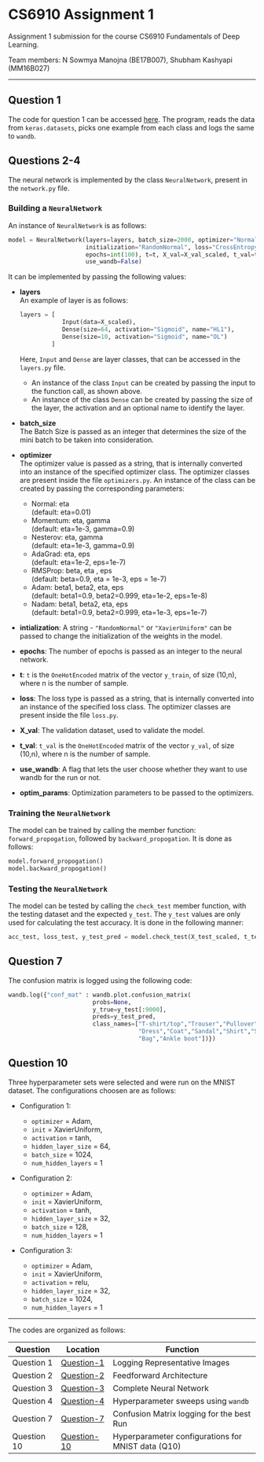 # CS6910 Assignment 1
Assignment 1 submission for the course CS6910 Fundamentals of Deep Learning.

Team members: N Sowmya Manojna (BE17B007), Shubham Kashyapi (MM16B027)

---

## Question 1
The code for question 1 can be accessed [here](https://github.com/sowmyamanojna/CS6910-Deep-Learning-Assignment-1/blob/main/Question-1.py). The program, reads the data from `keras.datasets`, picks one example from each class and logs the same to `wandb`.

## Questions 2-4
The neural network is implemented by the class `NeuralNetwork`, present in the `network.py` file.  
### Building a `NeuralNetwork`
An instance of `NeuralNetwork` is as follows:
```Python
model = NeuralNetwork(layers=layers, batch_size=2000, optimizer="Normal", \
                      initialization="RandomNormal", loss="CrossEntropy", \
                      epochs=int(100), t=t, X_val=X_val_scaled, t_val=t_val, \
                      use_wandb=False)
```

It can be implemented by passing the following values:

- **layers**  
    An example of layer is as follows:
    
    ```python
    layers = [
                Input(data=X_scaled), 
                Dense(size=64, activation="Sigmoid", name="HL1"), 
                Dense(size=10, activation="Sigmoid", name="OL")
             ]
    ```

    Here, `Input` and `Dense` are layer classes, that can be accessed in the `layers.py` file.
    - An instance of the class `Input` can be created by passing the input to the function call, as shown above.
    - An instance of the class `Dense` can be created by passing the size of the layer, the activation and an optional name to identify the layer.

- **batch_size**  
    The Batch Size is passed as an integer that determines the size of the mini batch to be taken into consideration.

- **optimizer**  
    The optimizer value is passed as a string, that is internally converted into an instance of the specified optimizer class. The optimizer classes are present inside the file `optimizers.py`. An instance of the class can be created by passing the corresponding parameters:
    + Normal: eta   
        (default: eta=0.01)
    + Momentum: eta, gamma   
        (default: eta=1e-3, gamma=0.9)
    + Nesterov: eta, gamma   
        (default: eta=1e-3, gamma=0.9)
    + AdaGrad: eta, eps   
        (default: eta=1e-2, eps=1e-7)
    + RMSProp: beta, eta , eps    
        (default: beta=0.9, eta = 1e-3, eps = 1e-7)
    + Adam: beta1, beta2, eta, eps   
        (default: beta1=0.9, beta2=0.999, eta=1e-2, eps=1e-8)
    + Nadam: beta1, beta2, eta, eps   
        (default: beta1=0.9, beta2=0.999, eta=1e-3, eps=1e-7)

- **intialization**: A string - `"RandomNormal"` or `"XavierUniform"` can be passed to change the initialization of the weights in the model.

- **epochs**: The number of epochs is passed as an integer to the neural network.

- **t**: `t` is the `OneHotEncoded` matrix of the vector `y_train`, of size (10,n), where n is the number of sample.

- **loss**: The loss type is passed as a string, that is internally converted into an instance of the specified loss class. The optimizer classes are present inside the file `loss.py`. 

- **X_val**: The validation dataset, used to validate the model.

- **t_val**: `t_val` is the `OneHotEncoded` matrix of the vector `y_val`, of size (10,n), where n is the number of sample.

- **use_wandb**: A flag that lets the user choose whether they want to use wandb for the run or not.
 
- **optim_params**: Optimization parameters to be passed to the optimizers.

### Training the `NeuralNetwork`
The model can be trained by calling the member function: `forward_propogation`, followed by `backward_propogation`. It is done as follows:

```python
model.forward_propogation()
model.backward_propogation()
```

### Testing the `NeuralNetwork`
The model can be tested by calling the `check_test` member function, with the testing dataset and the expected `y_test`. The `y_test` values are only used for calculating the test accuracy. It is done in the following manner:

```python
acc_test, loss_test, y_test_pred = model.check_test(X_test_scaled, t_test)
```

## Question 7
The confusion matrix is logged using the following code:

```python
wandb.log({"conf_mat" : wandb.plot.confusion_matrix(
                        probs=None,
                        y_true=y_test[:9000],
                        preds=y_test_pred,
                        class_names=["T-shirt/top","Trouser","Pullover",\
                                     "Dress","Coat","Sandal","Shirt","Sneaker",\
                                     "Bag","Ankle boot"])})
```


## Question 10
Three hyperparameter sets were selected and were run on the MNIST dataset. The configurations choosen are as follows:

- Configuration 1: 
    - `optimizer` = Adam, 
    - `init` = XavierUniform, 
    - `activation` = tanh, 
    - `hidden_layer_size` = 64, 
    - `batch_size` = 1024, 
    - `num_hidden_layers` = 1

- Configuration 2: 
    - `optimizer` = Adam, 
    - `init` = XavierUniform, 
    - `activation` = tanh, 
    - `hidden_layer_size` = 32, 
    - `batch_size` = 128, 
    - `num_hidden_layers` = 1

- Configuration 3: 
    - `optimizer` = Adam, 
    - `init` = XavierUniform, 
    - `activation` = relu, 
    - `hidden_layer_size` = 32, 
    - `batch_size` = 1024, 
    - `num_hidden_layers` = 1

---
The codes are organized as follows:

| Question | Location | Function | 
|----------|----------|----------|
| Question 1 | [Question-1](https://github.com/sowmyamanojna/CS6910-Deep-Learning-Assignment-1/blob/main/Question-1.py) | Logging Representative Images | 
| Question 2 | [Question-2](https://github.com/sowmyamanojna/CS6910-Deep-Learning-Assignment-1/blob/f266f73a9a28c20f3dc26c1902c9aa64bf142912/network.py#L67) | Feedforward Architecture |
| Question 3 | [Question-3](https://github.com/sowmyamanojna/CS6910-Deep-Learning-Assignment-1/blob/main/Question-3.py) | Complete Neural Network |
| Question 4 | [Question-4](https://github.com/sowmyamanojna/CS6910-Deep-Learning-Assignment-1/blob/main/Question-4.py) | Hyperparameter sweeps using `wandb` |
| Question 7 | [Question-7](https://github.com/sowmyamanojna/CS6910-Deep-Learning-Assignment-1/blob/main/Question-7.py) | Confusion Matrix logging for the best Run | 
| Question 10 | [Question-10](https://github.com/sowmyamanojna/CS6910-Deep-Learning-Assignment-1/blob/main/Question-10.py) | Hyperparameter configurations for MNIST data (Q10) | 
